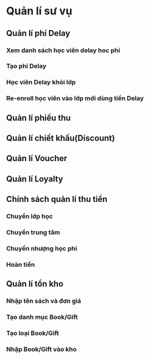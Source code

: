# Quản lí sư vụ

## Quản lí phí Delay

### Xem danh sách học viên delay hoc phí

### Tạo phí Delay

### Học viên Delay khỏi lớp

### Re-enroll học viên vào lớp mới dùng tiền Delay

## Quản lí phiếu thu

## Quản lí chiết khấu\(Discount\)

## Quản lí Voucher

## Quản lí Loyalty

## Chính sách quản lí thu tiền

### Chuyển lớp học

### Chuyển trung tâm

### Chuyển nhượng học phí

### Hoàn tiền

## Quản lí tồn kho

### Nhập tên sách và đơn giá

### Tạo danh mục Book/Gift

### Tạo loại Book/Gift

### Nhập Book/Gift vào kho

